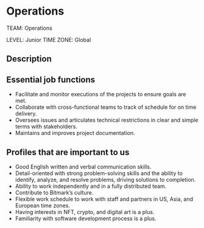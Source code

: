 # Operations

TEAM: Operations

LEVEL: Junior
TIME ZONE: Global

## Description

## Essential job functions
- Facilitate and monitor executions of the projects to ensure goals are met.
- Collaborate with cross-functional teams to track of schedule for on time delivery. 
- Oversees issues and articulates technical restrictions in clear and simple terms with stakeholders.
- Maintains and improves project documentation.

## Profiles that are important to us
- Good English written and verbal communication skills.
- Detail-oriented with strong problem-solving skills and the ability to identify, analyze, and resolve problems, driving solutions to completion.
- Ability to work independently and in a fully distributed team.
- Contribute to Bitmark’s culture.
- Flexible work schedule to work with staff and partners in US, Asia, and European time zones.
- Having interests in NFT, crypto, and digital art is a plus.
- Familiarity with software development process is a plus.
